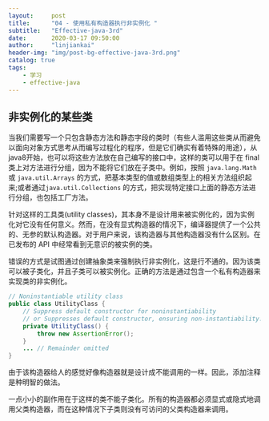 ```yaml
---
layout:     post
title:      "04 - 使用私有构造器执行非实例化 "
subtitle:   "Effective-java-3rd"
date:       2020-03-17 09:50:00
author:     "linjiankai"
header-img: "img/post-bg-effective-java-3rd.png"
catalog: true
tags:
    - 学习
    - effective-java
---
```

## 非实例化的某些类

当我们需要写一个只包含静态方法和静态字段的类时（有些人滥用这些类从而避免以面向对象方式思考从而编写过程化的程序，但是它们确实有着特殊的用途），从java8开始，也可以将这些方法放在自己编写的接口中，这样的类可以用于在 final 类上对方法进行分组，因为不能将它们放在子类中。例如，按照  `java.lang.Math` 或 `java.util.Arrays` 的方式，把基本类型的值或数组类型上的相关方法组织起来;或者通过`java.util.Collections` 的方式，把实现特定接口上面的静态方法进行分组，也包括工厂方法。

针对这样的工具类(utility classes)，其本身不是设计用来被实例化的，因为实例化对它没有任何意义。然而，在没有显式构造器的情况下，编译器提供了一个公共的、无参的默认构造器。对于用户来说，该构造器与其他构造器没有什么区别。在已发布的 API 中经常看到无意识的被实例的类。

错误的方式是试图通过创建抽象类来强制执行非实例化，这是行不通的。因为该类可以被子类化，并且子类可以被实例化。正确的方法是通过包含一个私有构造器来实现类的非实例化。

``` Java
// Noninstantiable utility class
public class UtilityClass {
    // Suppress default constructor for noninstantiability
    // or Suppresses default constructor, ensuring non-instantiability.
    private UtilityClass() {
        throw new AssertionError();
    }
    ... // Remainder omitted
}
```

由于该构造器给人的感觉好像构造器就是设计成不能调用的一样。因此，添加注释是种明智的做法。

一点小小的副作用在于这样的类不能子类化。所有的构造器都必须显式或隐式地调用父类构造器，而在这种情况下子类则没有可访问的父类构造器来调用。
